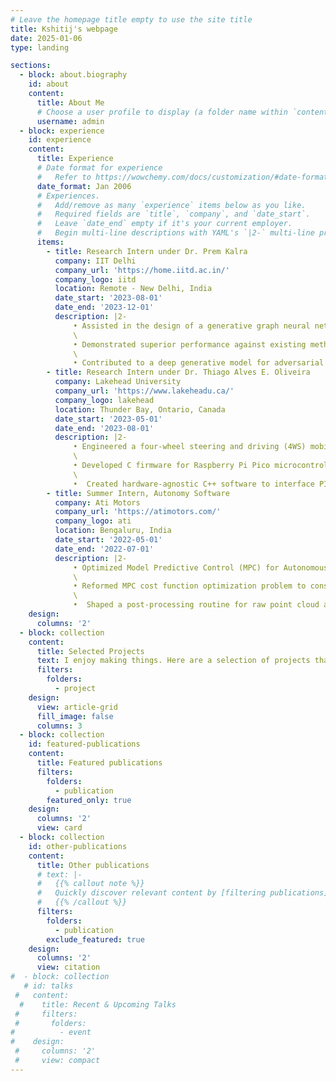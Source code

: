 ```yaml
---
# Leave the homepage title empty to use the site title
title: Kshitij's webpage
date: 2025-01-06
type: landing

sections:
  - block: about.biography
    id: about
    content:
      title: About Me
      # Choose a user profile to display (a folder name within `content/authors/`)
      username: admin
  - block: experience
    id: experience
    content:
      title: Experience
      # Date format for experience
      #   Refer to https://wowchemy.com/docs/customization/#date-format
      date_format: Jan 2006
      # Experiences.
      #   Add/remove as many `experience` items below as you like.
      #   Required fields are `title`, `company`, and `date_start`.
      #   Leave `date_end` empty if it's your current employer.
      #   Begin multi-line descriptions with YAML's `|2-` multi-line prefix.
      items:
        - title: Research Intern under Dr. Prem Kalra
          company: IIT Delhi
          company_url: 'https://home.iitd.ac.in/'
          company_logo: iitd
          location: Remote - New Delhi, India
          date_start: '2023-08-01'
          date_end: '2023-12-01'
          description: |2-
              • Assisted in the design of a generative graph neural network enhanced with topological regularization, to improve SLAM for autonomous driving by removing dynamic objects from sparse LiDAR point clouds.
              \
              • Demonstrated superior performance against existing methods (44% lower Chamfer Distance than state-of-the-art) in three real-world and simulated datasets, against five distance metrics with 32 times sparse LiDAR scans.
              \
              • Contributed to a deep generative model for adversarial point injections on LiDAR scans, demonstrating superior performance in degrading map quality without compromising scan integrity on KITTI and CARLA-64 datasets.
        - title: Research Intern under Dr. Thiago Alves E. Oliveira
          company: Lakehead University
          company_url: 'https://www.lakeheadu.ca/'
          company_logo: lakehead
          location: Thunder Bay, Ontario, Canada
          date_start: '2023-05-01'
          date_end: '2023-08-01'
          description: |2-
              • Engineered a four-wheel steering and driving (4WS) mobile robot platform using Design for Assembly (DFA) techniques, resulting in a modular and easily maintainable platform for kinodynamic navigation algorithm development.
              \
              • Developed C firmware for Raspberry Pi Pico microcontrollers, and integrated PID control to actuators and enabling joint state data collection and velocity feedback, enhancing navigational accuracy in unstructured environments.
              \
              •  Created hardware-agnostic C++ software to interface PID angle and velocity controllers using the ROS Control framework via serial communication, leading to general middleware suitable to any 4WS robot platform.
        - title: Summer Intern, Autonomy Software
          company: Ati Motors
          company_url: 'https://atimotors.com/'
          company_logo: ati
          location: Bengaluru, India
          date_start: '2022-05-01'
          date_end: '2022-07-01'
          description: |2-
              • Optimized Model Predictive Control (MPC) for Autonomous Mobile Robots (AMR) to achieve a 3x reduction in the turning radius, enabling sharp turns and in-place manoeuvres for space-constrained industrial units.
              \
              • Reformed MPC cost function optimization problem to consider physical motor constraints and latency, redesigned Jacobian matrix to speed up the solution compute time and validated it with comprehensive on-site testing.
              \
              •  Shaped a post-processing routine for raw point cloud and IMU data in Rosbags for easy integration and validation of state-of-the-art 3D-LiDAR-based SLAM algorithms on real-world datasets of warehouses and shop floors.
    design:
      columns: '2'
  - block: collection
    content:
      title: Selected Projects
      text: I enjoy making things. Here are a selection of projects that I have worked on over the years.
      filters:
        folders:
          - project
    design:
      view: article-grid
      fill_image: false
      columns: 3
  - block: collection
    id: featured-publications
    content:
      title: Featured publications
      filters:
        folders:
          - publication
        featured_only: true
    design:
      columns: '2'
      view: card
  - block: collection
    id: other-publications
    content:
      title: Other publications
      # text: |-
      #   {{% callout note %}}
      #   Quickly discover relevant content by [filtering publications](./publication/).
      #   {{% /callout %}}
      filters:
        folders:
          - publication
        exclude_featured: true
    design:
      columns: '2'
      view: citation
#  - block: collection
   # id: talks
 #   content:
  #    title: Recent & Upcoming Talks
 #     filters:
 #       folders:
#          - event
#    design:
 #     columns: '2'
 #     view: compact
---
```

